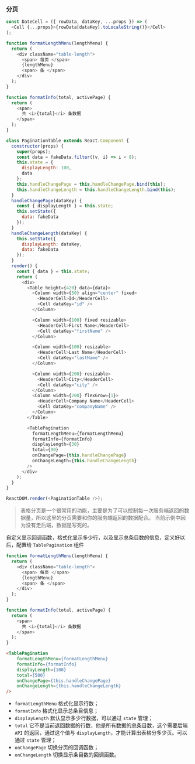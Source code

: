 ### 分页

<!--start-code-->

```js
const DateCell = ({ rowData, dataKey, ...props }) => (
  <Cell {...props}>{rowData[dataKey].toLocaleString()}</Cell>
);

function formatLengthMenu(lengthMenu) {
  return (
    <div className="table-length">
      <span> 每页 </span>
      {lengthMenu}
      <span> 条 </span>
    </div>
  );
}

function formatInfo(total, activePage) {
  return (
    <span>
      共 <i>{total}</i> 条数据
    </span>
  );
}

class PaginationTable extends React.Component {
  constructor(props) {
    super(props);
    const data = fakeData.filter((v, i) => i < 8);
    this.state = {
      displayLength: 100,
      data
    };
    this.handleChangePage = this.handleChangePage.bind(this);
    this.handleChangeLength = this.handleChangeLength.bind(this);
  }
  handleChangePage(dataKey) {
    const { displayLength } = this.state;
    this.setState({
      data: fakeData
    });
  }
  handleChangeLength(dataKey) {
    this.setState({
      displayLength: dataKey,
      data: fakeData
    });
  }
  render() {
    const { data } = this.state;
    return (
      <div>
        <Table height={420} data={data}>
          <Column width={50} align="center" fixed>
            <HeaderCell>Id</HeaderCell>
            <Cell dataKey="id" />
          </Column>

          <Column width={100} fixed resizable>
            <HeaderCell>First Name</HeaderCell>
            <Cell dataKey="firstName" />
          </Column>

          <Column width={100} resizable>
            <HeaderCell>Last Name</HeaderCell>
            <Cell dataKey="lastName" />
          </Column>

          <Column width={200} resizable>
            <HeaderCell>City</HeaderCell>
            <Cell dataKey="city" />
          </Column>
          <Column width={200} flexGrow={1}>
            <HeaderCell>Company Name</HeaderCell>
            <Cell dataKey="companyName" />
          </Column>
        </Table>

        <TablePagination
          formatLengthMenu={formatLengthMenu}
          formatInfo={formatInfo}
          displayLength={30}
          total={90}
          onChangePage={this.handleChangePage}
          onChangeLength={this.handleChangeLength}
        />
      </div>
    );
  }
}

ReactDOM.render(<PaginationTable />);
```

<!--end-code-->

> 表格分页是一个很常用的功能，主要是为了可以控制每一次服务端返回的数据量，所以这里的分页需要和你的服务端返回的数据配合。 当前示例中因为没有走后端，数据是写死的。

自定义显示回调函数，格式化显示多少行，以及显示总条目数的信息，定义好以后，配置给 `TablePagination` 组件

```js
function formatLengthMenu(lengthMenu) {
  return (
    <div className="table-length">
      <span> 每页 </span>
      {lengthMenu}
      <span> 条 </span>
    </div>
  );
}

function formatInfo(total, activePage) {
  return (
    <span>
      共 <i>{total}</i> 条数据
    </span>
  );
}
```

```html
<TablePagination
    formatLengthMenu={formatLengthMenu}
    formatInfo={formatInfo}
    displayLength={100}
    total={500}
    onChangePage={this.handleChangePage}
    onChangeLength={this.handleChangeLength}
/>
```

* `formatLengthMenu` 格式化显示行数；
* `formatInfo` 格式化显示总条目信息；
* `displayLength` 默认显示多少行数据，可以通过 `state` 管理；
* `total` 它不是当前返回数据的行数，他是所有数据的总条目数，这个需要后端 `API` 的返回，通过这个值与 `displayLength`，才能计算出表格分多少页。可以通过 `state` 管理；
* `onChangePage` 切换分页的回调函数；
* `onChangeLength` 切换显示条目数的回调函数。
